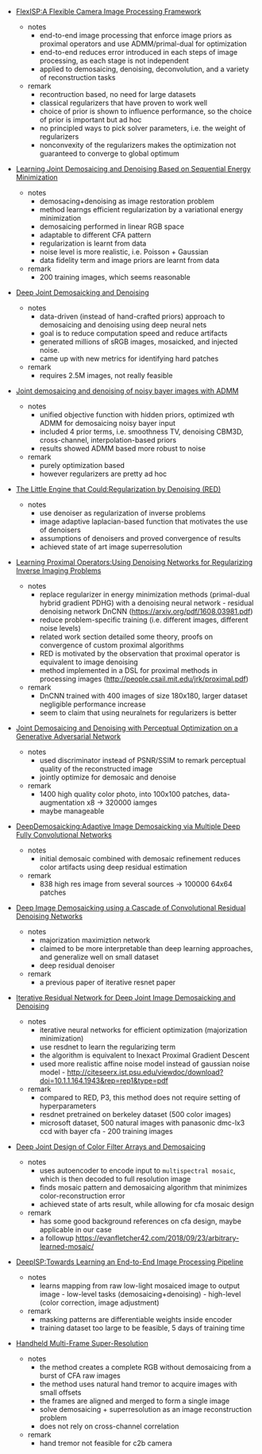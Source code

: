 - [FlexISP:A Flexible Camera Image Processing Framework](http://www.cs.ubc.ca/labs/imager/tr/2014/FlexISP/FlexISP_Heide2014_lowres.pdf)
    - notes
        - end-to-end image processing that enforce image priors as proximal operators and use ADMM/primal-dual for optimization
        - end-to-end reduces error introduced in each steps of image processing, as each stage is not independent
        - applied to demosaicing, denoising, deconvolution, and a variety of reconstruction tasks
    - remark
        - recontruction based, no need for large datasets
        - classical regularizers that have proven to work well
        - choice of prior is shown to influence performance, so the choice of prior is important but ad hoc
        - no principled ways to pick solver parameters, i.e. the weight of regularizers
        - nonconvexity of the regularizers makes the optimization not guaranteed to converge to global optimum




- [Learning Joint Demosaicing and Denoising Based on Sequential Energy Minimization](https://pure.tugraz.at/ws/portalfiles/portal/3625282/0004.pdf)
    - notes
        - demosacing+denoising as image restoration problem
        - method learngs efficient regularization by a variational energy minimization
        - demosaicing performed in linear RGB space
        - adaptable to different CFA pattern
        - regularization is learnt from data
        - noise level is more realistic, i.e. Poisson + Gaussian
        - data fidelity term and image priors are learnt from data
    - remark
        - 200 training images, which seems reasonable




- [Deep Joint Demosaicking and Denoising](https://groups.csail.mit.edu/graphics/demosaicnet/data/demosaicnet_slides.pdf)
    - notes
        - data-driven (instead of hand-crafted priors) approach to demosaicing and denoising using deep neural nets
        - goal is to reduce computation speed and reduce artifacts
        - generated millions of sRGB images, mosaicked, and injected noise.
        - came up with new metrics for identifying hard patches
    - remark
        - requires 2.5M images, not really feasible




- [Joint demosaicing and denoising of noisy bayer images with ADMM](https://www.researchgate.net/profile/Hanlin_Tan/publication/317058420_Joint_demosaicing_and_denoising_of_noisy_bayer_images_with_ADMM/links/59479f95a6fdccfa5949fc82/Joint-demosaicing-and-denoising-of-noisy-bayer-images-with-ADMM.pdf?origin=publication_detail)
    - notes
        - unified objective function with hidden priors, optimized wth ADMM for demosaicing noisy bayer input
        - included 4 prior terms, i.e. smoothness TV, denoising CBM3D, cross-channel, interpolation-based priors
        - results showed ADMM based more robust to noise
    - remark
        - purely optimization based
        - however regularizers are pretty ad hoc




- [The Little Engine that Could:Regularization by Denoising (RED)](https://arxiv.org/pdf/1611.02862.pdf)
    - notes
        - use denoiser as regularization of inverse problems
        - image adaptive laplacian-based function that motivates the use of denoisers
        - assumptions of denoisers and proved convergence of results
        - achieved state of art image superresolution




- [Learning Proximal Operators:Using Denoising Networks for Regularizing Inverse Imaging Problems](http://openaccess.thecvf.com/content_ICCV_2017/papers/Meinhardt_Learning_Proximal_Operators_ICCV_2017_paper.pdf)
    - notes
        - replace regularizer in energy minimization methods (primal-dual hybrid gradient PDHG) with a denoising neural network - residual denoising network DnCNN (https://arxiv.org/pdf/1608.03981.pdf)
        - reduce problem-specific training (i.e. different images, different noise levels)
        - related work section detailed some theory, proofs on convergence of custom proximal algorithms
        - RED is motivated by the observation that proximal operator is equivalent to image denoising
        - method implemented in a DSL for proximal methods in processing images (http://people.csail.mit.edu/jrk/proximal.pdf)
    - remark
        - DnCNN trained with 400 images of size 180x180, larger dataset negligible performance increase
        - seem to claim that using neuralnets for regularizers is better




- [Joint Demosaicing and Denoising with Perceptual Optimization on a Generative Adversarial Network](https://arxiv.org/pdf/1802.04723.pdf)
    - notes
        - used discriminator instead of PSNR/SSIM to remark perceptual quality of the reconstructed image
        - jointly optimize for demosaic and denoise
    - remark
        - 1400 high quality color photo, into 100x100 patches, data-augmentation x8 -> 320000 iamges
        - maybe manageable




- [DeepDemosaicking:Adaptive Image Demosaicking via Multiple Deep Fully Convolutional Networks](https://ieeexplore.ieee.org/stamp/stamp.jsp?tp=&arnumber=8283772)
    - notes
        - initial demosaic combined with demosaic refinement reduces color artifacts using deep residual estimation
    - remark
        - 838 high res image from several sources -> 100000 64x64 patches




- [Deep Image Demosaicking using a Cascade of Convolutional Residual Denoising Networks](https://arxiv.org/pdf/1803.05215.pdf)
    - notes
        - majorization maximiztion network
        - claimed to be more interpretable than deep learning approaches, and generalize well on small dataset
        - deep residual denoiser
    - remark
        - a previous paper of iterative resnet paper




- [Iterative Residual Network for Deep Joint Image Demosaicking and Denoising](https://ieeexplore.ieee.org/stamp/stamp.jsp?tp=&arnumber=8668795)
    - notes
        - iterative neural networks for efficient optimization (majorization minimization)
        - use resdnet to learn the regularizing term
        - the algorithm is equivalent to Inexact Proximal Gradient Descent
        - used more realistic affine noise model instead of gaussian noise model - http://citeseerx.ist.psu.edu/viewdoc/download?doi=10.1.1.164.1943&rep=rep1&type=pdf
    - remark
        - compared to RED, P3, this method does not require setting of hyperparameters
        - resdnet pretrained on berkeley dataset (500 color images)
        - microsoft dataset, 500 natural images with panasonic dmc-lx3 ccd with bayer cfa - 200 training images




- [Deep Joint Design of Color Filter Arrays and Demosaicing](https://inf.ufrgs.br/~bhenz/projects/joint_cfa_demosaicing/deep_joint_design_of_color_filter_arrays_and_demosaicing_pre-print.pdf)
    - notes
        - uses autoencoder to encode input to `multispectral mosaic`, which is then decoded to full resolution image
        - finds mosaic pattern and demosaicing algorithm that minimizes color-reconstruction error
        - achieved state of arts result, while allowing for cfa mosaic design
    - remark
        - has some good background references on cfa design, maybe applicable in our case
        - a followup https://evanfletcher42.com/2018/09/23/arbitrary-learned-mosaic/




- [DeepISP:Towards Learning an End-to-End Image Processing Pipeline](https://arxiv.org/pdf/1801.06724.pdf)
    - notes
        - learns mapping from raw low-light mosaiced image to output image - low-level tasks (demosaicing+denoising) - high-level (color correction, image adjustment)
    - remark
        - masking patterns are differentiable weights inside encoder
        - training dataset too large to be feasible, 5 days of training time




- [Handheld Multi-Frame Super-Resolution](https://arxiv.org/pdf/1905.03277.pdf)
    - notes
        - the method creates a complete RGB without demosaicing from a burst of CFA raw images
        - the method uses natural hand tremor to acquire images with small offsets
        - the frames are aligned and merged to form a single image
        - solve demosaicing + superresolution as an image reconstruction problem
        - does not rely on cross-channel correlation
    - remark
        - hand tremor not feasible for c2b camera



